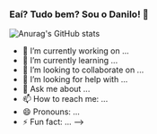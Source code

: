 ### Eaí? Tudo bem? Sou o Danilo! 👋

![Anurag's GitHub stats](https://github-readme-stats.vercel.app/api?username=DaniloNMachado&count_private=true&theme=midnight-purple)

- 🔭 I’m currently working on ...
- 🌱 I’m currently learning ...
- 👯 I’m looking to collaborate on ...
- 🤔 I’m looking for help with ...
- 💬 Ask me about ...
- 📫 How to reach me: ...
- 😄 Pronouns: ...
- ⚡ Fun fact: ...
-->
